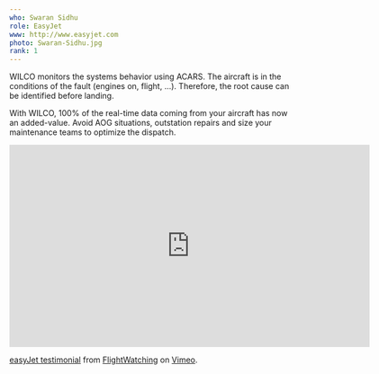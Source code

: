 ```yaml
---
who: Swaran Sidhu
role: EasyJet
www: http://www.easyjet.com
photo: Swaran-Sidhu.jpg
rank: 1
---
```

WILCO monitors the systems behavior using ACARS. The aircraft is in the conditions of the fault (engines on, flight, ...). Therefore, the root cause can be identified before landing.

With WILCO, 100% of the real-time data coming from your aircraft has now an added-value. Avoid AOG situations, outstation repairs and size your maintenance teams to optimize the dispatch.


<iframe src="https://player.vimeo.com/video/109104722" width="640" height="360" frameborder="0" webkitallowfullscreen mozallowfullscreen allowfullscreen></iframe>
<p><a href="https://vimeo.com/109104722">easyJet testimonial</a> from <a href="https://vimeo.com/flightwatching">FlightWatching</a> on <a href="https://vimeo.com">Vimeo</a>.</p>
